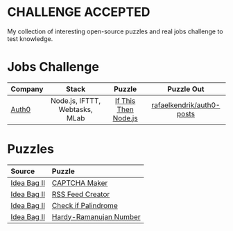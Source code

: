 CHALLENGE ACCEPTED
==================

My collection of interesting open-source puzzles and real jobs challenge to test knowledge.

# Jobs Challenge

| Company | Stack | Puzzle | Puzzle Out |
| :--- | :---: | :---: | :---: |
| [Auth0](https://auth0.com) | Node.js, IFTTT, Webtasks, MLab | [If This Then Node.js](https://auth0.com/blog/if-this-then-node-dot-js-extending-ifttt-with-webtask-dot-io) | [rafaelkendrik/auth0-posts](https://github.com/rafaelkendrik/auth0-posts) |

# Puzzles

| Source | Puzzle |
| :--- | :--- |
| [Idea Bag II](https://github.com/mclintprojects/ideabag2) | [CAPTCHA Maker](https://ideabag2.firebaseapp.com/categories/5/ideas/11) |
| [Idea Bag II](https://github.com/mclintprojects/ideabag2) | [RSS Feed Creator](https://ideabag2.firebaseapp.com/categories/1/ideas/0) |
| [Idea Bag II](https://github.com/mclintprojects/ideabag2) | [Check if Palindrome](https://ideabag2.firebaseapp.com/categories/1/ideas/15) |
| [Idea Bag II](https://github.com/mclintprojects/ideabag2) | [Hardy-Ramanujan Number](https://ideabag2.firebaseapp.com/categories/0/ideas/22) |
